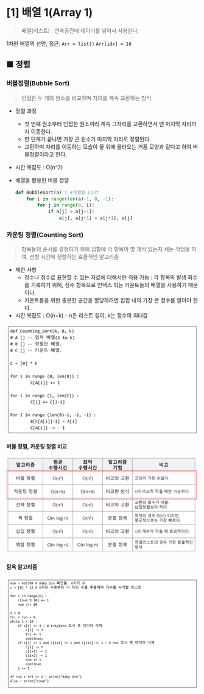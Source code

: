 # [1] 배열 1(Array 1)

> 배열(리스트) : 연속공간에 데이터를 넣어서 사용한다.

1차원 배열의 선언, 접근: `Arr = list()` `Arr[idx] = 10`

## ■ 정렬

### 버블정렬(Bubble Sort)

> 인접한 두 개의 원소를 비교하며 자리를 계속 교환하는 방식

* 정렬 과정
  * 첫 번째 원소부터 인접한 원소끼리 계속 그자리를 교환하면서 맨 마지막 자리까지 이동한다.
  * 한 단계가 끝나면 가장 큰 원소가 마지막 자리로 정렬된다.
  * 교환하며 자리를 이동하는 모습이 물 위에 올라오는 거품 모양과 같다고 하여 버블정렬이라고 한다.
  
* 시간 복잡도 : O(n^2)

* 배열을 활용한 버블 정렬

  ```python
  def BubbleSort(a) : #정렬할 List
      for i in range(len(a)-1, 0, -1):
          for j in range(0, i):
              if a[j] > a[j+1]:
                  a[j], a[j+1] = a[j+1], a[j]
  ```






### 카운팅 정렬(Counting Sort)

> 항목들의 순서를 결정하기 위해 집합에 각 항목이 몇 개씩 있는지 세는 작업을 하여, 선형 시간에 정렬하는 효율적인 알고리즘

* 제한 사항
  * 정수나 정수로 표현할 수 있는 자료에 대해서만 적용 가능 : 각 항목의 발생 회수를 기록하기 위해, 정수 항목으로 인덱스 되는 카운트들의 배열을 사용하기 때문이다.
  * 카운트들을 위한 충분한 공간을 할당하려면 집합 내의 가장 큰 정수를 알아야 한다.
* 시간 복잡도 : O(n+k) - n은 리스트 길이, k는 정수의 최대값

![image-20210809143636578](md-images/image-20210809143636578.png)



#### 버블 정렬, 카운팅 정렬 비교

![image-20210809143648953](md-images/image-20210809143648953.png)



#### 탐욕 알고리즘

![image-20210809153023045](md-images/image-20210809153023045.png)

